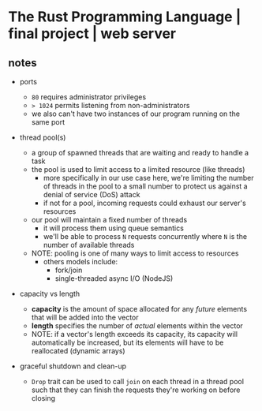 # The Rust Programming Language | final project | web server

## notes

- ports
  - `80` requires administrator privileges
  - `> 1024` permits listening from non-administrators
  - we also can't have two instances of our program running on the same port

- thread pool(s)
  - a group of spawned threads that are waiting and ready to handle a task
  - the pool is used to limit access to a limited resource (like threads)
    - more specifically in our use case here, we're limiting the number of threads in the pool to a small number to protect us against a denial of service (DoS) attack
    - if not for a pool, incoming requests could exhaust our server's resources
  - our pool will maintain a fixed number of threads
    - it will process them using queue semantics
    - we'll be able to process `N` requests concurrently where `N` is the number of available threads
  * NOTE: pooling is one of many ways to limit access to resources
    - others models include:
      - fork/join
      - single-threaded async I/O (NodeJS)

- capacity vs length
  - **capacity** is the amount of space allocated for any *future* elements that will be added into the vector
  - **length** specifies the number of *actual* elements within the vector
  * NOTE: if a vector's length exceeds its capacity, its capacity will automatically be increased, but its elements will have to be reallocated (dynamic arrays)

- graceful shutdown and clean-up
  - `Drop` trait can be used to call `join` on each thread in a thread pool such that they can finish the requests they're working on before closing
